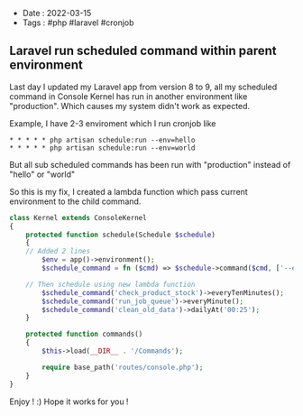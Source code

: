 - Date : 2022-03-15
- Tags : #php #laravel #cronjob

## Laravel run scheduled command within parent environment

Last day I updated my Laravel app from version 8 to 9, all my scheduled command in Console Kernel has run in another environment like "production". Which causes my system didn't work as expected.

Example, I have 2-3 enviroment which I run cronjob like

```
* * * * * php artisan schedule:run --env=hello
* * * * * php artisan schedule:run --env=world
```

But all sub scheduled commands has been run with "production" instead of "hello" or "world"

So this is my fix, I created a lambda function which pass current environment to the child command.

```php
class Kernel extends ConsoleKernel
{
    protected function schedule(Schedule $schedule)
    {
	// Added 2 lines
        $env = app()->environment();
        $schedule_command = fn ($cmd) => $schedule->command($cmd, ['--env' => $env]);

	// Then schedule using new lambda function
        $schedule_command('check_product_stock')->everyTenMinutes();
        $schedule_command('run_job_queue')->everyMinute();
        $schedule_command('clean_old_data')->dailyAt('00:25');
    }

    protected function commands()
    {
        $this->load(__DIR__ . '/Commands');

        require base_path('routes/console.php');
    }
}
```

Enjoy ! :) Hope it works for you !

